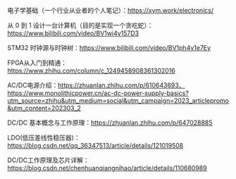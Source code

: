 电子学基础（一个行业从业者的个人笔记）：https://xym.work/electronics/

从 0 到 1 设计一台计算机（目的是实现一个贪吃蛇）：https://www.bilibili.com/video/BV1wi4y157D3

STM32 时钟源与时钟树：https://www.bilibili.com/video/BV1ph4y1e7Ey

FPGA从入门到精通：https://www.zhihu.com/column/c_1249458908361302016

AC/DC电源介绍：https://zhuanlan.zhihu.com/p/610643693、https://www.monolithicpower.cn/ac-dc-power-supply-basics?utm_source=zhihu&utm_medium=social&utm_campaign=2023_articlepromo&utm_content=202303_2

DC/DC 基本概念与工作原理：https://zhuanlan.zhihu.com/p/647028885

LDO(低压差线性稳压器)：https://blog.csdn.net/qq_36347513/article/details/121019508

DC/DC工作原理及芯片详解：https://blog.csdn.net/chenhuanqiangnihao/article/details/110680989